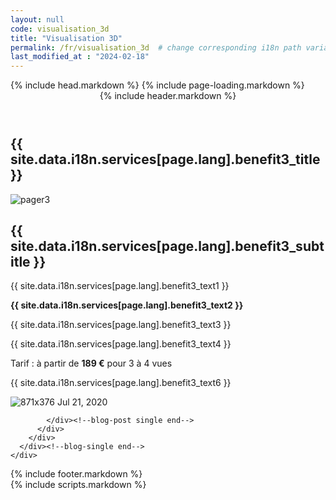 ```yaml
--- 
layout: null 
code: visualisation_3d 
title: "Visualisation 3D" 
permalink: /fr/visualisation_3d  # change corresponding i18n path variable if permalink changed here! 
last_modified_at : "2024-02-18"
---
```

<html lang="fr">
 {% include head.markdown %} 
 <body>
 {% include page-loading.markdown %}
<div class="wrapper">
  <header class="header-bg">
    {% include header.markdown %}
  </header><!--header end-->
  <section class="pager-section no-bg style2">
    <div class="container">
      <div class="pager-info">
        <div class="pg-title-head">
          <h2 class="m-0">{{ site.data.i18n.services[page.lang].benefit3_title }}</h2>
        </div>
      </div>
      <div class="pger-imgs no-seduo w-auto">
        <div class="abt-imgz"><img src="/assets/images/images_prestations_570x465_3_entete.jpg" alt="pager3"></div>
      </div><!--pger-imgs end-->
      <div class="clearfix"></div>
    </div>
  </section><!--pager-section end-->
  <section class="page-content pt-0">
    <div class="container">
      <div class="blog-single">
        <div class="row">
          <div class="col-lg-8">
            <div class="blog-post single">
              <div class="blog-info">
                <h2 class="blog-title">{{ site.data.i18n.services[page.lang].benefit3_subtitle }}</h2>
                <p>{{ site.data.i18n.services[page.lang].benefit3_text1 }}</p>
                <p style="font-weight:bold;">{{ site.data.i18n.services[page.lang].benefit3_text2 }}</p>
                <p>{{ site.data.i18n.services[page.lang].benefit3_text3 }}</p>
                <p>{{ site.data.i18n.services[page.lang].benefit3_text4 }}</p>
                <p>Tarif : à partir de <span style="font-weight:bold;">189 €</span> pour 3 à 4 vues</p>
                <p>{{ site.data.i18n.services[page.lang].benefit3_text6 }}</p>
                <img src="/assets/images/images_prestations_570x465_3_details.jpg" alt="871x376" class="w-100">
                <span id="current-date">Jul 21, 2020</span>
              </div>
              
            </div><!--blog-post single end-->
          </div>
        </div>
      </div><!--blog-single end-->
    </div>
  </section><!--page-content end-->
  <footer>
    {% include footer.markdown %}
  </footer><!--footer end-->
</div><!--wrapper end-->
{% include scripts.markdown %}

</body>

</html>